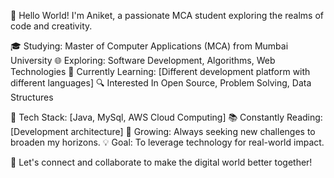 👋 Hello World! I'm Aniket, a passionate MCA student exploring the realms of code and creativity.

🎓 Studying: Master of Computer Applications (MCA) from Mumbai University
🌐 Exploring: Software Development, Algorithms, Web Technologies
🚀 Currently Learning: [Different development platform with different languages]
🔍 Interested In Open Source, Problem Solving, Data Structures

🔧 Tech Stack: [Java, MySql, AWS Cloud Computing]
📚 Constantly Reading: [Development architecture]
🌱 Growing: Always seeking new challenges to broaden my horizons.
💡 Goal: To leverage technology for real-world impact.

🌟 Let's connect and collaborate to make the digital world better together!

<!---
aniket260800/aniket260800 is a ✨ special ✨ repository because its `README.md` (this file) appears on your GitHub profile.
You can click the Preview link to take a look at your changes.
--->
